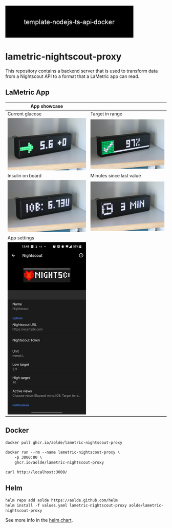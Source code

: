 ![Logo lametric-nightscout-proxy](https://github.com/aolde/lametric-nightscout-proxy/blob/main/assets/logo.png?raw=true)

# lametric-nightscout-proxy

This repository contains a backend server that is used to transform data from a Nightscout API to a format that a LaMetric app can read. 

## LaMetric App

| App showcase | |
| ----------- | ----------- |
| Current glucose | Target in range |
| ![Glucose](assets/glucose.jpg) | ![Target in range](assets/inrange.jpg) |
| Insulin on board | Minutes since last value |
| ![Glucose](assets/iob.jpg) | ![Glucose](assets/minutes.jpg) |
| App settings |  |
| ![Glucose](assets/settings.jpg) |  |

## Docker

```
docker pull ghcr.io/aolde/lametric-nightscout-proxy
```

```
docker run --rm --name lametric-nightscout-proxy \
    -p 3000:80 \
    ghcr.io/aolde/lametric-nightscout-proxy
```

```
curl http://localhost:3000/
```

## Helm

```console
helm repo add aolde https://aolde.github.com/helm
helm install -f values.yaml lametric-nightscout-proxy aolde/lametric-nightscout-proxy
```

See more info in the [helm chart](https://github.com/aolde/helm/tree/main/charts/lametric-nightscout-proxy).
